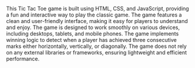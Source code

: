 This Tic Tac Toe game is built using HTML, CSS, and JavaScript, providing a fun and interactive way to play the classic game.
The game features a clean and user-friendly interface, making it easy for players to understand and enjoy.
The game is designed to work smoothly on various devices, including desktops, tablets, and mobile phones.
The game implements winning logic to detect when a player has achieved three consecutive marks either horizontally, vertically, or diagonally.
The game does not rely on any external libraries or frameworks, ensuring lightweight and efficient performance.
